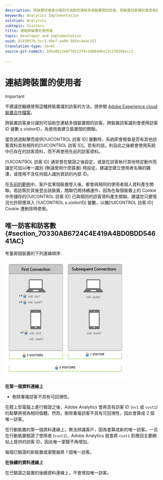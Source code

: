 ```yaml
---
description: 跨裝置訪客身分識別可協助您連結多個裝置間的訪客。跨裝置訪客識別會使用訪客 ID 變數 s.visitorID，為使用者建立裝置間的關聯。
keywords: Analytics Implementation
solution: Analytics
subtopic: Visitors
title: 連結跨裝置的使用者
topic: Developer and implementation
uuid: 6243957b-5cc1-49ef-aa94-5b5ec4eac313
translation-type: tm+mt
source-git-commit: 16ba0b12e0f70112f4c10804d0a13c278388ecc2

---
```



# 連結跨裝置的使用者

>[!IMPORTANT]
>
>不建議您繼續使用這種跨裝置識別訪客的方法。請參閱 [Adobe Experience cloud裝置合作檔案](https://marketing.adobe.com/resources/help/en_US/mcdc/)。

跨裝置訪客身分識別可協助您連結多個裝置間的訪客。跨裝置訪客識別會使用訪客 ID 變數 s.visitorID，為使用者建立裝置間的關聯。

當您透過點擊而提供[!UICONTROL 訪客 ID] 變數時，系統即會檢查是否有其他訪客資料具有相符的[!UICONTROL 訪客 ID]。若有的話，則自此之後都會使用系統中已存在的訪客資料，而不再使用先前的訪客資料。

[!UICONTROL 訪客 ID] 通常會在驗證之後設定，或是在訪客執行其他特定動作而讓您可加以唯一識別 (無論使用什麼裝置) 時設定。建議您建立使用者名稱的雜湊，或使用不含任何個人識別資訊的內部 ID。

在[先前的範例](/help/implement/js-implementation/xdevice-visid/xdevice-connecting.md)中，客戶從某個裝置登入後，都會與相同的使用者個人資料產生關聯。若訪客於其後登出該裝置，關聯仍將持續運作，因為在每個裝置上的 Cookie 中所儲存的[!UICONTROL 訪客 ID] 已與相同的訪客資料產生關聯。建議您只要情況允許即應填入 [!UICONTROL s.visitorID] 變數，以備[!UICONTROL 訪客 ID] Cookie 遭刪除時使用。

## 唯一訪客和訪客數 {#section_70330AB6724C4E419A4BD0BDD54641AC}

考量兩個裝置的下列連線順序:

![](assets/xdevice-counts.png)

**在第一個資料連線上**

* 刪除重複訪客不具有可回溯性。

在膝上型電腦上進行驗證之後，Adobe Analytics 會將具有訪客 ID (`nv1` 或 `cust1`) 的點擊將視為相同個體。然而，刪除重複訪客不具有可回溯性，因此會算成 2 個唯一訪客。

在行動裝置的第一個資料連線上，無法辨識客戶，因為會算成新的唯一訪客。一旦在行動裝置驗證了使用者 (`cust1`)，Adobe Analytics 就會將 `cust1` 對應回主要網站上提供的訪客 ID，因此唯一瀏覽不再增加。

每個已驗證的新裝置或瀏覽器將 1 個唯一訪客。

**在後續的資料連線上**

在已驗證之裝置的後續資料連線上，不會增加唯一訪客。
